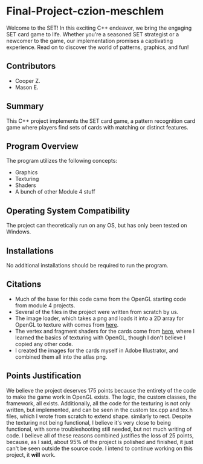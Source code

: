 # Final-Project-czion-meschlem
Welcome to the SET! In this exciting C++ endeavor, we bring the engaging SET card game to life. 
Whether you're a seasoned SET strategist or a newcomer to the game, our implementation promises a captivating experience. Read on to discover the world of patterns, graphics, and fun!


## Contributors
- Cooper Z.
- Mason E.


## Summary
This C++ project implements the SET card game, a pattern recognition card game where players find sets of cards with matching or distinct features.

## Program Overview
The program utilizes the following concepts:
- Graphics
- Texturing
- Shaders
- A bunch of other Module 4 stuff

## Operating System Compatibility
The project can theoretically run on any OS, but has only been tested on Windows.

## Installations
No additional installations should be required to run the program.

## Citations
- Much of the base for this code came from the OpenGL starting code from module 4 projects. 
- Several of the files in the project were written from scratch by us.
- The image loader, which takes a png and loads it into a 2D array for OpenGL to texture with comes from [here](https://github.com/nothings/stb/blob/master/stb_image.h).
- The vertex and fragment shaders for the cards come from [here](https://learnopengl.com/Getting-started/Textures), where I learned the basics of texturing with OpenGL, though I don't believe I copied any other code.
- I created the images for the cards myself in Adobe Illustrator, and combined them all into the atlas png. 

## Points Justification
We believe the project deserves 175 points because the entirety of the code to make the game work in OpenGL exists. The logic, the custom classes, the framework, all exists. 
Additionally, all the code for the texturing is not only written, but implemented, and can be seen in the custom tex.cpp and tex.h files, which I wrote from scratch to extend shape. similarly to rect.
Despite the texturing not being functional, I believe it's very close to being functional, with some troubleshooting still needed, but not much writing of code.
I believe all of these reasons combined justifies the loss of 25 points, because, as I said, about 95% of the project is polished and finished, it just can't be seen outside the source code. 
I intend to continue working on this project, it **will** work. 
